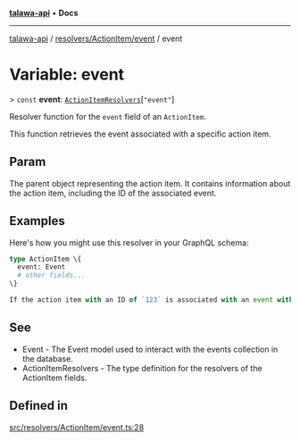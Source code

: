 [**talawa-api**](../../../../README.md) • **Docs**

***

[talawa-api](../../../../modules.md) / [resolvers/ActionItem/event](../README.md) / event

# Variable: event

\> `const` **event**: [`ActionItemResolvers`](../../../../types/generatedGraphQLTypes/type-aliases/ActionItemResolvers.md)\[`"event"`\]

Resolver function for the `event` field of an `ActionItem`.

This function retrieves the event associated with a specific action item.

## Param

The parent object representing the action item. It contains information about the action item, including the ID of the associated event.

## Examples

Here's how you might use this resolver in your GraphQL schema:

```graphql
type ActionItem \{
  event: Event
  # other fields...
\}
```

```ts
If the action item with an ID of `123` is associated with an event with an ID of `789`, this resolver will find the event with the ID `789` in the database and return its information.
```

## See

 - Event - The Event model used to interact with the events collection in the database.
 - ActionItemResolvers - The type definition for the resolvers of the ActionItem fields.

## Defined in

[src/resolvers/ActionItem/event.ts:28](https://github.com/PalisadoesFoundation/talawa-api/blob/1f38da5423898626c6ebfa24896a9c3d008195c6/src/resolvers/ActionItem/event.ts#L28)
